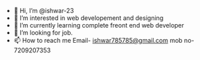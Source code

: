- 👋 Hi, I’m @ishwar-23
- 👀 I’m interested in web developement and designing
- 🌱 I’m currently learning complete freont end web developer
- 💞️ I’m looking for job.
- 📫 How to reach me Email- ishwar785785@gmail.com
   mob no- 7209207353

<!---
ishwar-23/ishwar-23 is a ✨ special ✨ repository because its `README.md` (this file) appears on your GitHub profile.
You can click the Preview link to take a look at your changes.
--->
